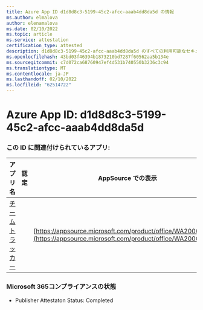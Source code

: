 ```yaml
---
title: Azure App ID d1d8d8c3-5199-45c2-afcc-aaab4dd8da5d の情報
ms.author: elmalova
author: elenamalova
ms.date: 02/10/2022
ms.topic: article
ms.service: attestation
certification_type: attested
description: d1d8d8c3-5199-45c2-afcc-aaab4dd8da5d のすべての利用可能なセキュリティおよびコンプライアンス情報。
ms.openlocfilehash: 43bd03f46394b1873210bd7287f60562aa5b134e
ms.sourcegitcommit: c7d072ca68760947ef4d531b740550b3236c3c94
ms.translationtype: MT
ms.contentlocale: ja-JP
ms.lasthandoff: 02/10/2022
ms.locfileid: "62514722"
---
```

# <a name="azure-app-id-d1d8d8c3-5199-45c2-afcc-aaab4dd8da5d"></a>Azure App ID: d1d8d8c3-5199-45c2-afcc-aaab4dd8da5d


### <a name="apps-associated-with-this-id"></a>この ID に関連付けられているアプリ:
| **アプリ名** | **認定** | **AppSource での表示** |
|--------------|---------------|-----------------------|
| [チーム トラッカー](https://docs.microsoft.com/microsoft-365-app-certification/forward/WA200003572) |  | [https://appsource.microsoft.com/product/office/WA200003572](https://appsource.microsoft.com/product/office/WA200003572) |

### <a name="microsoft-365-app-compliance-status"></a>Microsoft 365コンプライアンスの状態
- Publisher Attestaton Status: Completed

